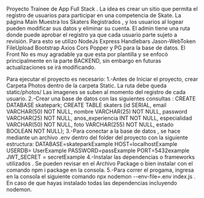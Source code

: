 Proyecto Trainee de App Full Stack . 
La idea es crear un sitio que permita el registro de usuarios para participar en una competencia de Skate. 
La página Main Muestra los Skaters Registrados , y los usuarios al logear pueden modificar sus datos y eliminar su cuenta.
El admin tiene una ruta donde puede aprobar el registro ya que cada usuario parte sujeto a revisión.
Para esto se utilizo NodeJs Express Handlebars Jason-WebToken FileUpload Bootstrap Axios Cors Popper y PG para la base de datos. 
El Front No es muy agradable ya que esta por plantilla y se enfocó principalmente en la parte BACKEND, sin embargo en futuras actualizaciones se irá modificando.

Para ejecutar el proyecto es necesario:
1.-Antes de Iniciar el proyecto, crear Carpeta Photos dentro de la carpeta Static.
La ruta debe queda static/photos/
Las imagenes se suben al momento del registro de cada usuario.
2.-Crear una base de datos con las siguientes consultas :
CREATE DATABASE skatepark;
CREATE TABLE skaters (id SERIAL, email VARCHAR(50) NOT NULL, nombre
VARCHAR(25) NOT NULL, password VARCHAR(25) NOT NULL, anos_experiencia
INT NOT NULL, especialidad VARCHAR(50) NOT NULL, foto VARCHAR(255) NOT
NULL, estado BOOLEAN NOT NULL);
3.-Para conectar a la base de datos , se hace mediante un archivo .env dentro del folder del proyecto con la siguiente estructura:
DATABASE=skateparkExample
HOST=localhostExample
USERDB= UserExample
PASSWORD=passExample
PORT=5432example
JWT_SECRET = secretExample
4.-Instalar las dependencias o frameworks utilizados . Se pueden revisar en el Archivo Package o bien instalar con el comando npm i package en la consola.
5.-Para correr el progama, ingresa en la consola el siguiente comando npx nodemon --env-file=.env index.js . En caso de que hayas instalado todas las dependencias incluyendo nodemon.
